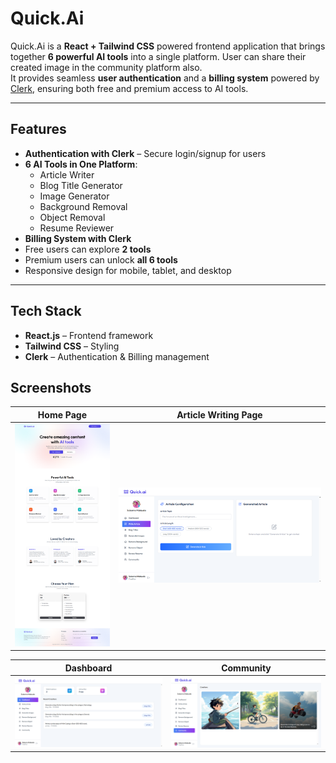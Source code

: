 # Quick.Ai

Quick.Ai is a **React + Tailwind CSS** powered frontend application that brings together **6 powerful AI tools** into a single platform. User can share their created image in the community platform also.  
It provides seamless **user authentication** and a **billing system** powered by [Clerk](https://clerk.com), ensuring both free and premium access to AI tools.

---

## Features

- **Authentication with Clerk** – Secure login/signup for users  
- **6 AI Tools in One Platform**:
  -  Article Writer  
  -  Blog Title Generator  
  -  Image Generator  
  -  Background Removal  
  -  Object Removal  
  -  Resume Reviewer  
-  **Billing System with Clerk**  
  - Free users can explore **2 tools**  
  - Premium users can unlock **all 6 tools**  
-  Responsive design for mobile, tablet, and desktop  

---

##  Tech Stack

- **React.js** – Frontend framework  
- **Tailwind CSS** – Styling  
- **Clerk** – Authentication & Billing management

##  Screenshots

| Home Page | Article Writing Page |
|-----------|--------------|
| ![Home](screenshots/homepage.png) | ![Article Writing Tool](screenshots/write_article.png) |

| Dashboard | Community |
|--------------|------------|
| ![Dashboard](screenshots/dashboard.png) | ![Login](screenshots/community.png) |
